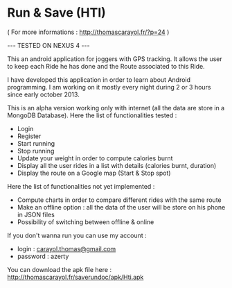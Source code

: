 Run & Save (HTI) 
===

( For more informations : http://thomascarayol.fr/?p=24 )

--- TESTED ON NEXUS 4 ---

This an android application for joggers with GPS tracking.
It allows the user to keep each Ride he has done and the Route associated to this Ride.

I have developed this application in order to learn about Android programming. 
I am working on it mostly every night during 2 or 3 hours since early october 2013.

This is an alpha version working only with internet (all the data are store in a MongoDB Database).
Here the list of functionalities tested :

  - Login 
  - Register
  - Start running
  - Stop running
  - Update your weight in order to compute calories burnt
  - Display all the user rides in a list with details (calories burnt, duration)
  - Display the route on a Google map (Start & Stop spot)
  
Here the list of functionalities not yet implemented :

  - Compute charts in order to compare different rides with the same route
  - Make an offline option : all the data of the user will be store on his phone in JSON files
  - Possibility of switching between offline & online 


If you don't wanna run you can use my account : 
  - login : carayol.thomas@gmail.com  
  - password : azerty

You can download the apk file here : http://thomascarayol.fr/saverundoc/apk/Hti.apk

